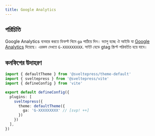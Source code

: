 ```yaml
---
title: Google Analytics
---
```


## পরিচিতি

Google Analytics ব্যবহার করতে ডিফল্ট থিমে `ga` পাঠিয়ে দিন।
ভ্যালু হচ্ছে ঐ আইডি যা [Google Analytics](https://analytics.google.com/analytics/web/) দিয়েছে।
এরকম দেখতে `G-XXXXXXXXX`.
সাইট হেডে gtag স্ক্রিপ্ট পরিবর্তিত হয়ে যাবে।

## কনফিগের উদাহরণ

```ts title="vite.config.(js|ts)"
import { defaultTheme } from '@sveltepress/theme-default'
import { sveltepress } from '@sveltepress/vite'
import { defineConfig } from 'vite'

export default defineConfig({
  plugins: [
    sveltepress({
      theme: defaultTheme({
        ga: 'G-XXXXXXXXX' // [svp! ++]
      })
    })
  ],
})
```
